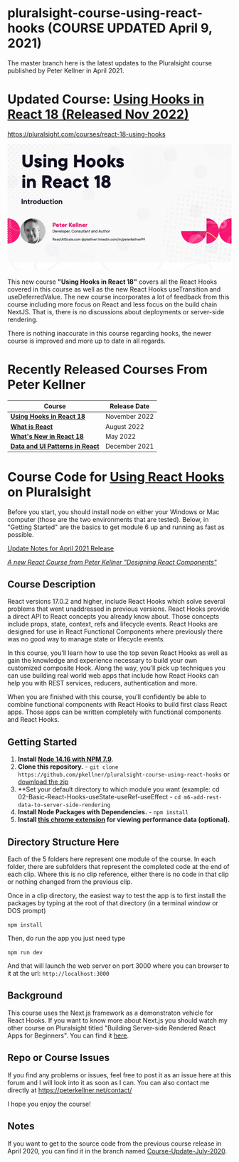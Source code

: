# pluralsight-course-using-react-hooks (COURSE UPDATED April 9, 2021)
The master branch here is the latest updates to the Pluralsight course published by Peter Kellner in April 2021.


# Updated Course: [Using Hooks in React 18 (Released Nov 2022)](https://pluralsight.com/courses/react-18-using-hooks)
https://pluralsight.com/courses/react-18-using-hooks

![Updated Course Released at Different Location](m2-using-hooks-in-react-18-slide-600px.png)

This new course **"Using Hooks in React 18"** covers all the React Hooks covered in this course as well as the new React
Hooks useTransition and useDeferredValue. The new course incorporates a lot of feedback from this course including more focus 
on React and less focus on the build chain NextJS. That is, there is no discussions about deployments or server-side rendering.

There is nothing inaccurate in this course regarding hooks, the newer course is improved and more up to date in all regards.

# Recently Released Courses From Peter Kellner

| **Course**                                                                           | Release Date  |
|--------------------------------------------------------------------------------------|---------------|
| **[Using Hooks in React 18](https://pluralsight.com/courses/react-18-using-hooks/)** | November 2022 |
| **[What is React](https://pluralsight.com/courses/react-what-is/)**                  | August 2022   |
| **[What's New in React 18](https://pluralsight.com/courses/react-18-whats-new/)**    | May 2022      |
| **[Data and UI Patterns in React](https://github.com/pkellner/pluralsight-building-essential-ui-data-elements-in-react/)**    | December 2021      |


# Course Code for [Using React Hooks](https://app.pluralsight.com/library/courses/using-react-hooks) on Pluralsight


Before you start, you should install node on either your Windows or Mac computer (those are the two environments that are tested). Below, in
"Getting Started" are the basics to get module 6 up and running as fast as possible.

[Update Notes for April 2021 Release](https://github.com/pkellner/pluralsight-course-using-react-hooks/blob/master/April2021-Update-Notes.md)

*[A new React Course from Peter Kellner "Designing React Components"](https://app.pluralsight.com/library/courses/react-components-designing)*

## Course Description

React versions 17.0.2 and higher, include React Hooks which solve several problems that went unaddressed in previous versions. React Hooks provide a direct API to React concepts you already know about. Those concepts include props, state, context, refs and lifecycle events. React Hooks are designed for use in React Functional Components where previously there was no good way to manage state or lifecycle events.

In this course, you’ll learn how to use the top seven React Hooks as well as gain the knowledge and experience necessary to build your own customized composite Hook. Along the way, you’ll pick up techniques you can use building real world web apps that include how React Hooks can help you with REST services, reducers, authentication and more.

When you are finished with this course, you’ll confidently be able to combine functional components with React Hooks to build first class React apps. Those apps can be written completely with functional components and React Hooks.


## Getting Started
1. **Install [Node 14.16 with NPM 7.9](https://nodejs.org)**. 
2. **Clone this repository.** - `git clone https://github.com/pkellner/pluralsight-course-using-react-hooks` or [download the zip](https://github.com/pkellner/pluralsight-course-using-react-hooks/archive/master.zip)
3. **Set your default directory to which module you want (example: cd 02-Basic-React-Hooks-useState-useRef-useEffect - `cd m6-add-rest-data-to-server-side-rendering`
4. **Install Node Packages with Dependencies.** - `npm install`
5. **Install [this chrome extension](https://chrome.google.com/webstore/detail/nextjs-utilities-extensio/ffcogmoganomoabikgmcmckdgojnpldo) for viewing performance data (optional).**



## Directory Structure Here

Each of the 5 folders here represent one module of the course.  In each folder, there are subfolders that represent the completed code at the end of each clip. Where this is no clip reference, either there is no code in that clip or nothing changed from the previous clip.

Once in a clip directory, the easiest way to test the app is to first install the packages by typing at the root of that directory (in a terminal window or DOS prompt)

`npm install`

Then, do run the app you just need type

`npm run dev`

And that will launch the web server on port 3000 where you can browser to it at the url: `http://localhost:3000`

## Background

This course uses the Next.js framework as a demonstraton vehicle for React Hooks. If you want to know more about Next.js you should watch my other course on Pluralsight titled "Building Server-side Rendered React Apps for Beginners". You can find it [here](https://www.pluralsight.com/courses/building-server-side-rendered-react-apps-beginners). 

## Repo or Course Issues

If you find any problems or issues, feel free to post it as an issue here at this forum and I will look into it as soon as I can. You can also contact me directly at https://peterkellner.net/contact/ 

I hope you enjoy the course!

## Notes

If you want to get to the source code from the previous course release
in April 2020, you can find it in the branch named
[Course-Update-July-2020](https://github.com/pkellner/pluralsight-course-using-react-hooks/tree/Course-Update-July-2020).















